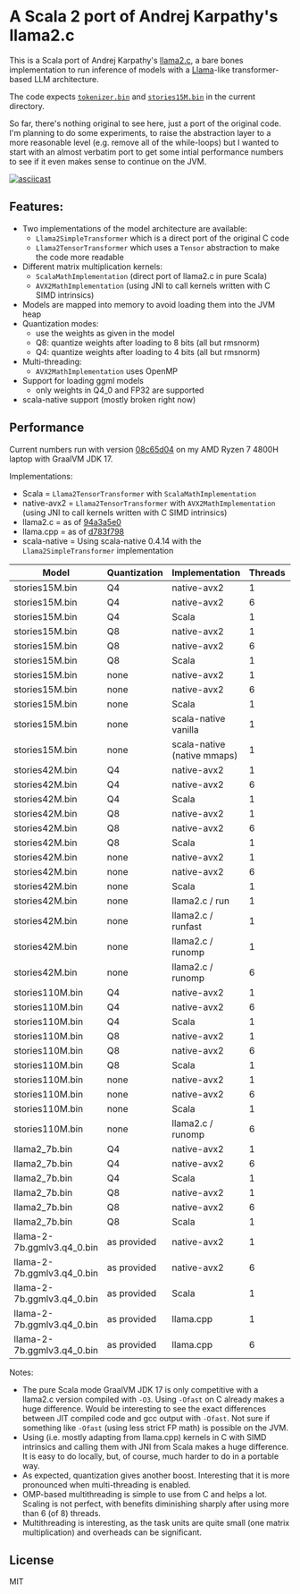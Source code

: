 # A Scala 2 port of Andrej Karpathy's llama2.c

This is a Scala port of Andrej Karpathy's [llama2.c](https://github.com/karpathy/llama2.c), a bare bones implementation
to run inference of models with a [Llama](https://arxiv.org/pdf/2302.13971.pdf)-like transformer-based LLM architecture.

The code expects [`tokenizer.bin`](https://github.com/karpathy/llama2.c/raw/master/tokenizer.bin) and [`stories15M.bin`](https://huggingface.co/karpathy/tinyllamas/resolve/main/stories15M.bin) in the current directory.

So far, there's nothing original to see here, just a port of the original code. I'm planning to do some experiments,
to raise the abstraction layer to a more reasonable level (e.g. remove all of the while-loops) but I wanted to start
with an almost verbatim port to get some intial performance numbers to see if it even makes sense to continue on the
JVM.

[![asciicast](https://asciinema.org/a/h7dJq7SOkmlCHmgI3DLRQBp58.svg)](https://asciinema.org/a/h7dJq7SOkmlCHmgI3DLRQBp58)

## Features:
 * Two implementations of the model architecture are available:
   * `Llama2SimpleTransformer` which is a direct port of the original C code
   * `Llama2TensorTransformer` which uses a `Tensor` abstraction to make the code more readable
 * Different matrix multiplication kernels:
   * `ScalaMathImplementation` (direct port of llama2.c in pure Scala)
   * `AVX2MathImplementation` (using JNI to call kernels written with C SIMD intrinsics)
 * Models are mapped into memory to avoid loading them into the JVM heap
 * Quantization modes:
   * use the weights as given in the model
   * Q8: quantize weights after loading to 8 bits (all but rmsnorm)
   * Q4: quantize weights after loading to 4 bits (all but rmsnorm)
 * Multi-threading:
   * `AVX2MathImplementation` uses OpenMP
 * Support for loading ggml models
   * only weights in Q4_0 and FP32 are supported
 * scala-native support (mostly broken right now)

## Performance

Current numbers run with version [08c65d04](https://github.com/jrudolph/llama2.scala/tree/08c65d04c0a3a4345510db289779e3243bcf7ff9) on my AMD Ryzen 7 4800H laptop with GraalVM JDK 17.

Implementations:
 * Scala = `Llama2TensorTransformer` with `ScalaMathImplementation`
 * native-avx2 = `Llama2TensorTransformer` with `AVX2MathImplementation` (using JNI to call kernels written with C SIMD intrinsics)
 * llama2.c = as of [94a3a5e0](https://github.com/karpathy/llama2.c/tree/94a3a5e0a5f63f06ffbfa7ec5452553eedafc215)
 * llama.cpp = as of [d783f798](https://github.com/ggerganov/llama.cpp/tree/d783f7982e0e823a2626a9956359c0d36c1a7e21)
 * scala-native = Using scala-native 0.4.14 with the `Llama2SimpleTransformer` implementation

| Model                      | Quantization | Implementation              | Threads | tok / s |
|----------------------------|--------------|-----------------------------|---------|---------|
| stories15M.bin             | Q4           | native-avx2                 | 1       | 494.073 |
| stories15M.bin             | Q4           | native-avx2                 | 6       | 930.477 |
| stories15M.bin             | Q4           | Scala                       | 1       | 65.214  |
| stories15M.bin             | Q8           | native-avx2                 | 1       | 532.831 |
| stories15M.bin             | Q8           | native-avx2                 | 6       | 799.534 |
| stories15M.bin             | Q8           | Scala                       | 1       | 56.559  |
| stories15M.bin             | none         | native-avx2                 | 1       | 374.193 |
| stories15M.bin             | none         | native-avx2                 | 6       | 676.897 |
| stories15M.bin             | none         | Scala                       | 1       | 65.773  |
| stories15M.bin             | none         | scala-native vanilla        | 1       | 14      |
| stories15M.bin             | none         | scala-native (native mmaps) | 1       | 50      |
| stories42M.bin             | Q4           | native-avx2                 | 1       | 222.617 |
| stories42M.bin             | Q4           | native-avx2                 | 6       | 497.042 |
| stories42M.bin             | Q4           | Scala                       | 1       | 24.478  |
| stories42M.bin             | Q8           | native-avx2                 | 1       | 229.415 |
| stories42M.bin             | Q8           | native-avx2                 | 6       | 406.702 |
| stories42M.bin             | Q8           | Scala                       | 1       | 21.701  |
| stories42M.bin             | none         | native-avx2                 | 1       | 136.723 |
| stories42M.bin             | none         | native-avx2                 | 6       | 243.049 |
| stories42M.bin             | none         | Scala                       | 1       | 23.536  |
| stories42M.bin             | none         | llama2.c / run              | 1       | 21.2    |
| stories42M.bin             | none         | llama2.c / runfast          | 1       | 68.8    |
| stories42M.bin             | none         | llama2.c / runomp           | 1       | 98      |
| stories42M.bin             | none         | llama2.c / runomp           | 6       | 195     |
| stories110M.bin            | Q4           | native-avx2                 | 1       | 95.465  |
| stories110M.bin            | Q4           | native-avx2                 | 6       | 239.485 |
| stories110M.bin            | Q4           | Scala                       | 1       | 9.650   |
| stories110M.bin            | Q8           | native-avx2                 | 1       | 99.045  |
| stories110M.bin            | Q8           | native-avx2                 | 6       | 183.151 |
| stories110M.bin            | Q8           | Scala                       | 1       | 8.405   |
| stories110M.bin            | none         | native-avx2                 | 1       | 50.086  |
| stories110M.bin            | none         | native-avx2                 | 6       | 85.338  |
| stories110M.bin            | none         | Scala                       | 1       | 8.890   |
| stories110M.bin            | none         | llama2.c / runomp           | 6       | 77      |
| llama2_7b.bin              | Q4           | native-avx2                 | 1       | 2.017   |
| llama2_7b.bin              | Q4           | native-avx2                 | 6       | 6.506   |
| llama2_7b.bin              | Q4           | Scala                       | 1       | 0.163   |
| llama2_7b.bin              | Q8           | native-avx2                 | 1       | 1.933   |
| llama2_7b.bin              | Q8           | native-avx2                 | 6       | 4.461   |
| llama2_7b.bin              | Q8           | Scala                       | 1       | 0.142   |
| llama-2-7b.ggmlv3.q4_0.bin | as provided  | native-avx2                 | 1       | 1.658   |
| llama-2-7b.ggmlv3.q4_0.bin | as provided  | native-avx2                 | 6       | 6.712   |
| llama-2-7b.ggmlv3.q4_0.bin | as provided  | Scala                       | 1       | 0.129   |
| llama-2-7b.ggmlv3.q4_0.bin | as provided  | llama.cpp                   | 1       | 2.0     |
| llama-2-7b.ggmlv3.q4_0.bin | as provided  | llama.cpp                   | 6       | 8.1     |



Notes:
 * The pure Scala mode GraalVM JDK 17 is only competitive with a llama2.c version compiled with `-O3`.
   Using `-Ofast` on C already makes a huge difference. Would be interesting to see the exact differences
   between JIT compiled code and gcc output with `-Ofast`. Not sure if something like `-Ofast` (using less strict
   FP math) is possible on the JVM.
 * Using (i.e. mostly adapting from llama.cpp) kernels in C with SIMD intrinsics and calling them with JNI
   from Scala makes a huge difference. It is easy to do locally, but, of course, much harder to do in a
   portable way.
 * As expected, quantization gives another boost. Interesting that it is more pronounced when multi-threading
   is enabled.
 * OMP-based multithreading is simple to use from C and helps a lot. Scaling is not perfect, with benefits diminishing
   sharply after using more than 6 (of 8) threads.
 * Multithreading is interesting, as the task units are quite small (one matrix multiplication) and overheads can be
   significant.

## License

MIT
